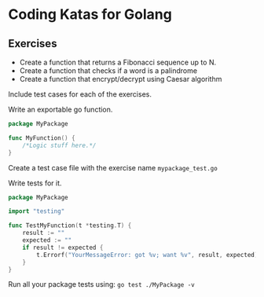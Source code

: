 <h1>Coding Katas for Golang</h1>
<h2>Exercises</h2>

<ul>
<li>Create a function that returns a Fibonacci sequence up to N.</li>
<li>Create a function that checks if a word is a palindrome</li>
<li>Create a function that encrypt/decrypt using Caesar algorithm</li>
</ul>

Include test cases for each of the exercises.

Write an exportable go function.
```go
package MyPackage

func MyFunction() {
	/*Logic stuff here.*/
}
```

Create a test case file with the exercise name ``mypackage_test.go``

Write tests for it.

```go
package MyPackage

import "testing"

func TestMyFunction(t *testing.T) {
	result := ""
	expected := ""
	if result != expected {
		t.Errorf("YourMessageError: got %v; want %v", result, expected)
    }
}
```
Run all your package tests using: ```go test ./MyPackage -v```
